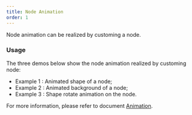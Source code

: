```yaml
---
title: Node Animation
order: 1
---
```


Node animation can be realized by customing a node.

### Usage

The three demos below show the node animation realized by customing node:

- Example 1 : Animated shape of a node;
- Example 2 : Animated background of a node;
- Example 3 : Shape rotate animation on the node.

For more information, please refer to document [Animation](/en/docs/manual/middle/animation).

